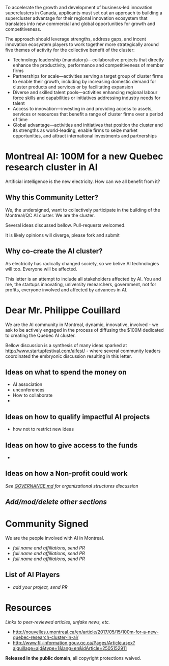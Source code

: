 To accelerate the growth and development of business-led innovation superclusters in Canada, applicants must set out an approach to building a supercluster advantage for their regional innovation ecosystem that translates into new commercial and global opportunities for growth and competitiveness.

The approach should leverage strengths, address gaps, and incent innovation ecosystem players to work together more strategically around five themes of activity for the collective benefit of the cluster:

- Technology leadership (mandatory)—collaborative projects that directly enhance the productivity, performance and competitiveness of member firms
- Partnerships for scale—activities serving a target group of cluster firms to enable their growth, including by increasing domestic demand for cluster products and services or by facilitating expansion
- Diverse and skilled talent pools—activities enhancing regional labour force skills and capabilities or initiatives addressing industry needs for talent
- Access to innovation—investing in and providing access to assets, services or resources that benefit a range of cluster firms over a period of time
- Global advantage—activities and initiatives that position the cluster and its strengths as world-leading, enable firms to seize market opportunities, and attract international investments and partnerships

# Montreal AI: 100M for a new Quebec research cluster in AI
Artificial intelligence is the new electricity. How can we all benefit from it?

## Why this Community Letter?
We, the undersigned, want to collectively participate in the building of the Montreal/QC AI cluster. We are the cluster.

Several ideas discussed bellow. Pull-requests welcomed.

It is likely opinions will diverge, please fork and submit

## Why co-create the AI cluster?
As electricity has radically changed society, so we belive AI technologies will too. Everyone will be affected.

This letter is an attempt to include all stakeholders affected by AI. You and me, the startups innovating, university researchers, government, not for profits, everyone involved and affected by advances in AI.

# Dear Mr. Philippe Couillard

We are the AI community in Montreal, dynamic, innovative, involved - we ask to be actively engaged in the process of diffusing the $100M dedicated to creating the Quebec AI cluster.

Bellow discussion is a synthesis of many ideas sparked at http://www.startupfestival.com/aifest/ - where several community leaders coordinated the embryonic discussion resulting in this letter.

## Ideas on what to spend the money on
- AI association
- unconferences
- How to collaborate
- 

## Ideas on how to qualify impactful AI projects
- how not to restrict new ideas

## Ideas on how to give access to the funds
- 

## Ideas on how a Non-profit could work
_See [GOVERNANCE.md](GOVERNANCE.md) for organizational structures discussion_

## _Add/mod/delete other sections_


# Community Signed
We are the people involved with AI in Montreal.

- _full name and affiliations, send PR_
- _full name and affiliations, send PR_
- _full name and affiliations, send PR_

## List of AI Players
- _add your project, send PR_


# Resources
_Links to peer-reviewed articles, unfake news, etc._

- http://nouvelles.umontreal.ca/en/article/2017/05/15/100m-for-a-new-quebec-research-cluster-in-ai/
- http://www.fil-information.gouv.qc.ca/Pages/Article.aspx?aiguillage=ajd&type=1&lang=en&idArticle=2505152911

**Released in the public domain**, all copyright protections waived.
